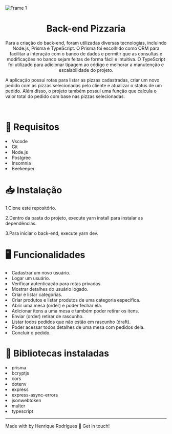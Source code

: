 ![Frame 1](https://user-images.githubusercontent.com/79226722/234089653-e6492117-dc8e-41f4-b3de-c16969e6a3ff.png)

<h1 align="center"> Back-end Pizzaria </h1>

<p align="center"> Para a criação do back-end, foram utilizadas diversas tecnologias, incluindo Node.js, Prisma e TypeScript. O Prisma foi escolhido como ORM para facilitar a interação com o banco de dados e permitir que as consultas e modificações no banco sejam feitas de forma fácil e intuitiva. O TypeScript foi utilizado para adicionar tipagem ao código e melhorar a manutenção e escalabilidade do projeto.

A aplicação possui rotas para listar as pizzas cadastradas, criar um novo pedido com as pizzas selecionadas pelo cliente e atualizar o status de um pedido. Além disso, o projeto também possui uma função que calcula o valor total do pedido com base nas pizzas selecionadas.
</p>
</br>

<h1>📄 Requisitos </h1>

<li>Vscode</li>
<li>Git</li>
<li>Node.js</li>
<li>Postgree</li>
<li>Insomnia</li>
<li>Beekeeper</li>

<h1>📥 Instalação</h1>

<p>1.Clone este repositório.</p>
<p>2.Dentro da pasta do projeto, execute yarn install para instalar as dependências.</p>
<p>3.Para iniciar o back-end, execute yarn dev.</p>

<h1>🖥 Funcionalidades</h1>

<li>Cadastrar um novo usuário.</li>
<li>Logar um usuário.</li>
<li>Verificar autenticação para rotas privadas.</li>
<li>Mostrar detalhes do usuário logado.</li>
<li>Criar e listar categorias.</li>
<li>Criar produtos e listar produtos de uma categoria específica.</li>
<li>Abrir uma mesa (order) e poder fechar ela.</li>
<li>Adicionar itens a uma mesa e também poder retirar os itens.</li>
<li>Enviar (order) retirar de rascunho.</li>
<li>Listar todos pedidos que não estão em rascunho (draft).</li>
<li>Poder acessar todos detalhes de uma mesa com pedidos dela.</li>
<li>Concluir o pedido.</li>

<h1>🚀 Bibliotecas instaladas</h1>
<li>prisma</li>
<li>bcryptjs</li>
<li>cors</li>
<li>dotenv</li>
<li>express</li>
<li>express-async-errors</li>
<li>jsonwebtoken</li>
<li>multer</li>
<li>typescript</li>

<hr />
Made with </> by Henrique Rodrigues 👋 Get in touch!
